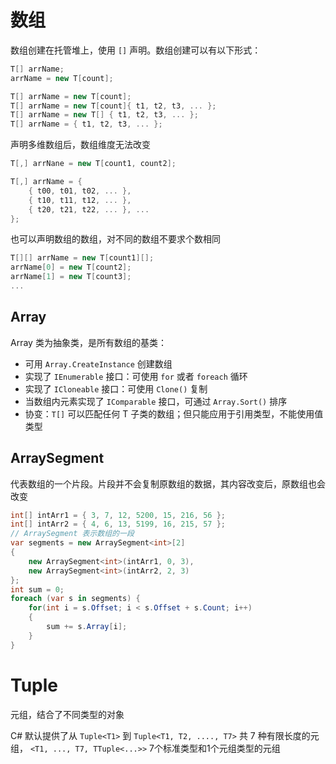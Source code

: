 # 数组

数组创建在托管堆上，使用 `[]` 声明。数组创建可以有以下形式：

```csharp
T[] arrName;
arrName = new T[count];

T[] arrName = new T[count];
T[] arrName = new T[count]{ t1, t2, t3, ... };
T[] arrName = new T[] { t1, t2, t3, ... };
T[] arrName = { t1, t2, t3, ... };
```

声明多维数组后，数组维度无法改变

```csharp
T[,] arrNane = new T[count1, count2];

T[,] arrName = {
    { t00, t01, t02, ... },
    { t10, t11, t12, ... },
    { t20, t21, t22, ... }, ...
};
```

也可以声明数组的数组，对不同的数组不要求个数相同

```csharp
T[][] arrName = new T[count1][];
arrName[0] = new T[count2];
arrName[1] = new T[count3];
...
```

## Array

Array 类为抽象类，是所有数组的基类：
- 可用 `Array.CreateInstance` 创建数组
- 实现了 `IEnumerable` 接口：可使用 `for` 或者 `foreach` 循环
- 实现了 `ICloneable` 接口：可使用 `Clone()` 复制
- 当数组内元素实现了 `IComparable` 接口，可通过 `Array.Sort()` 排序
- 协变：`T[]` 可以匹配任何 T 子类的数组；但只能应用于引用类型，不能使用值类型

## ArraySegment

代表数组的一个片段。片段并不会复制原数组的数据，其内容改变后，原数组也会改变

```c#
int[] intArr1 = { 3, 7, 12, 5200, 15, 216, 56 };
int[] intArr2 = { 4, 6, 13, 5199, 16, 215, 57 };
// ArraySegment 表示数组的一段
var segments = new ArraySegment<int>[2]
{
    new ArraySegment<int>(intArr1, 0, 3),
    new ArraySegment<int>(intArr2, 2, 3)
};
int sum = 0;
foreach (var s in segments) {
    for(int i = s.Offset; i < s.Offset + s.Count; i++)
    {
        sum += s.Array[i];
    }
}
```
# Tuple

元组，结合了不同类型的对象

C# 默认提供了从 `Tuple<T1>` 到 `Tuple<T1, T2, ...., T7>` 共 7 种有限长度的元组， `<T1, ..., T7, TTuple<...>>` 7个标准类型和1个元组类型的元组

